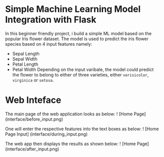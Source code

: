 # Simple Machine Learning Model Integration with Flask
In this beginner friendly project, i build a simple ML model based on the popular Iris flower dataset. The model is used to predict the iris flower species based on 4 input features namely:
- Sepal Length 
- Sepal Width
- Petal Length
- Petal Width
Depending on the input varibale, the model could predict the flower to belong to either of three varieties, either `verisicolor`, `virginica` or `setosa`.

# Web Inteface
The main page of the web application looks as below:
! [Home Page] (interface/before_input.png)

One will enter the respective features into the text boxes as below:
! [Home Page Input] (interface/during_input.png)

The web app then displays the results as shown below:
! [Home Page] (interface/after_input.png)




